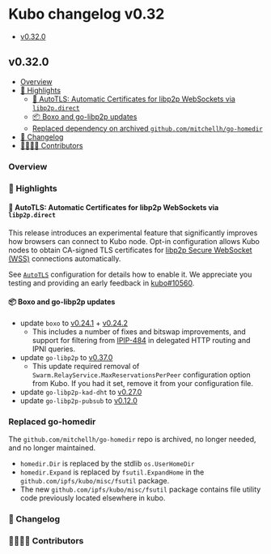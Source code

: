 # Kubo changelog v0.32

- [v0.32.0](#v0310)

## v0.32.0

- [Overview](#overview)
- [🔦 Highlights](#-highlights)
  - [🎯 AutoTLS: Automatic Certificates for libp2p WebSockets via `libp2p.direct`](#-autotls-automatic-certificates-for-libp2p-websockets-via-libp2pdirect)
  - [📦️ Boxo and go-libp2p updates](#-boxo-and-go-libp2p-updates)
  - [Replaced dependency on archived `github.com/mitchellh/go-homedir`](replaced-go-homedir)
- [📝 Changelog](#-changelog)
- [👨‍👩‍👧‍👦 Contributors](#-contributors)

### Overview

### 🔦 Highlights

#### 🎯 AutoTLS: Automatic Certificates for libp2p WebSockets via `libp2p.direct`

This release introduces an experimental feature that significantly improves how browsers can connect to Kubo node.
Opt-in configuration allows Kubo nodes to obtain CA-signed TLS certificates for [libp2p Secure WebSocket (WSS)](https://github.com/libp2p/specs/blob/master/websockets/README.md) connections automatically.

See [`AutoTLS`](https://github.com/ipfs/kubo/blob/master/docs/config.md#autotls) configuration for details how to enable it. We appreciate you testing and providing an early feedback in [kubo#10560](https://github.com/ipfs/kubo/issues/10560).

#### 📦️ Boxo and go-libp2p updates

- update `boxo` to [v0.24.1](https://github.com/ipfs/boxo/releases/tag/v0.24.1) + [v0.24.2](https://github.com/ipfs/boxo/releases/tag/v0.24.2)
  - This includes a number of fixes and bitswap improvements, and support for filtering from [IPIP-484](https://specs.ipfs.tech/ipips/ipip-0484/) in delegated HTTP routing and IPNI queries.
- update `go-libp2p` to [v0.37.0](https://github.com/libp2p/go-libp2p/releases/tag/v0.37.0)
  - This update required removal of `Swarm.RelayService.MaxReservationsPerPeer` configuration option from Kubo. If you had it set, remove it from your configuration file.
- update `go-libp2p-kad-dht` to [v0.27.0](https://github.com/libp2p/go-libp2p-kad-dht/releases/tag/v0.27.0)
- update `go-libp2p-pubsub` to [v0.12.0](https://github.com/libp2p/go-libp2p-pubsub/releases/tag/v0.12.0)

### Replaced go-homedir

The `github.com/mitchellh/go-homedir` repo is archived, no longer needed, and no longer maintained.

- `homedir.Dir` is replaced by the stdlib `os.UserHomeDir`
- `homedir.Expand` is replaced by `fsutil.ExpandHome` in the `github.com/ipfs/kubo/misc/fsutil` package.
- The new `github.com/ipfs/kubo/misc/fsutil` package contains file utility code previously located elsewhere in kubo. 

### 📝 Changelog

### 👨‍👩‍👧‍👦 Contributors
